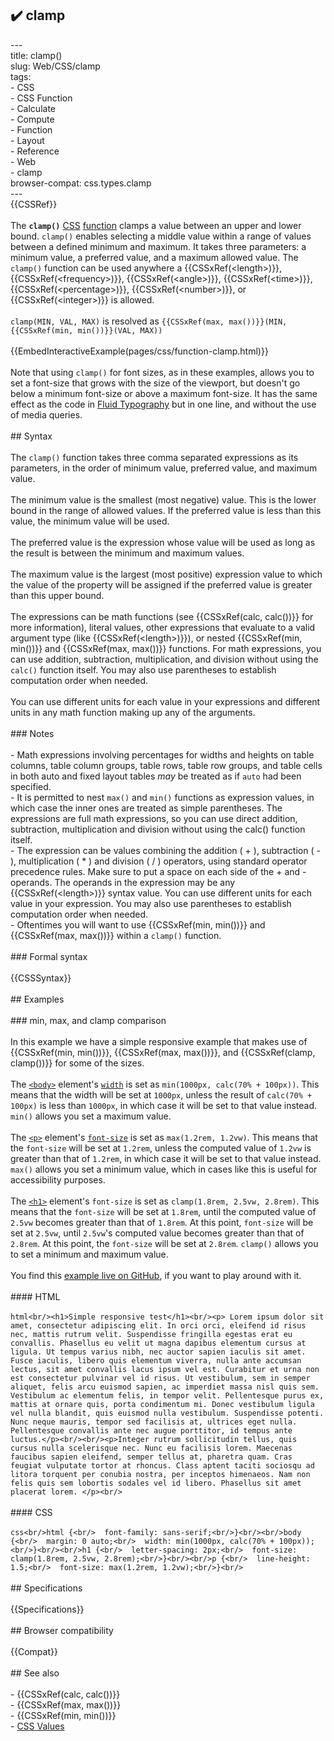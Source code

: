 ## ✔️ clamp 
 ---<br/>title: clamp()<br/>slug: Web/CSS/clamp<br/>tags:<br/>  - CSS<br/>  - CSS Function<br/>  - Calculate<br/>  - Compute<br/>  - Function<br/>  - Layout<br/>  - Reference<br/>  - Web<br/>  - clamp<br/>browser-compat: css.types.clamp<br/>---<br/>{{CSSRef}}<br/><br/>The **`clamp()`** [CSS](/en-US/docs/Web/CSS) [function](/en-US/docs/Web/CSS/CSS_Functions) clamps a value between an upper and lower bound. `clamp()` enables selecting a middle value within a range of values between a defined minimum and maximum. It takes three parameters: a minimum value, a preferred value, and a maximum allowed value. The `clamp()` function can be used anywhere a {{CSSxRef(&lt;length&gt;)}}, {{CSSxRef(&lt;frequency&gt;)}}, {{CSSxRef(&lt;angle&gt;)}}, {{CSSxRef(&lt;time&gt;)}}, {{CSSxRef(&lt;percentage&gt;)}}, {{CSSxRef(&lt;number&gt;)}}, or {{CSSxRef(&lt;integer&gt;)}} is allowed.<br/><br/>`clamp(MIN, VAL, MAX)` is resolved as `{{CSSxRef(max, max())}}(MIN, {{CSSxRef(min, min())}}(VAL, MAX))`<br/><br/>{{EmbedInteractiveExample(pages/css/function-clamp.html)}}<br/><br/>Note that using `clamp()` for font sizes, as in these examples, allows you to set a font-size that grows with the size of the viewport, but doesn't go below a minimum font-size or above a maximum font-size. It has the same effect as the code in [Fluid Typography](https://css-tricks.com/snippets/css/fluid-typography/) but in one line, and without the use of media queries.<br/><br/>## Syntax<br/><br/>The `clamp()` function takes three comma separated expressions as its parameters, in the order of minimum value, preferred value, and maximum value.<br/><br/>The minimum value is the smallest (most negative) value. This is the lower bound in the range of allowed values. If the preferred value is less than this value, the minimum value will be used.<br/><br/>The preferred value is the expression whose value will be used as long as the result is between the minimum and maximum values.<br/><br/>The maximum value is the largest (most positive) expression value to which the value of the property will be assigned if the preferred value is greater than this upper bound.<br/><br/>The expressions can be math functions (see {{CSSxRef(calc, calc())}} for more information), literal values, other expressions that evaluate to a valid argument type (like {{CSSxRef(&lt;length&gt;)}}), or nested {{CSSxRef(min, min())}} and {{CSSxRef(max, max())}} functions. For math expressions, you can use addition, subtraction, multiplication, and division without using the `calc()` function itself. You may also use parentheses to establish computation order when needed.<br/><br/>You can use different units for each value in your expressions and different units in any math function making up any of the arguments.<br/><br/>### Notes<br/><br/>- Math expressions involving percentages for widths and heights on table columns, table column groups, table rows, table row groups, and table cells in both auto and fixed layout tables _may_ be treated as if `auto` had been specified.<br/>- It is permitted to nest `max()` and `min()` functions as expression values, in which case the inner ones are treated as simple parentheses. The expressions are full math expressions, so you can use direct addition, subtraction, multiplication and division without using the calc() function itself.<br/>- The expression can be values combining the addition ( + ), subtraction ( - ), multiplication ( \* ) and division ( / ) operators, using standard operator precedence rules. Make sure to put a space on each side of the + and - operands. The operands in the expression may be any {{CSSxRef(&lt;length&gt;)}} syntax value. You can use different units for each value in your expression. You may also use parentheses to establish computation order when needed.<br/>- Oftentimes you will want to use {{CSSxRef(min, min())}} and {{CSSxRef(max, max())}} within a `clamp()` function.<br/><br/>### Formal syntax<br/><br/>{{CSSSyntax}}<br/><br/>## Examples<br/><br/>### min, max, and clamp comparison<br/><br/>In this example we have a simple responsive example that makes use of {{CSSxRef(min, min())}}, {{CSSxRef(max, max())}}, and {{CSSxRef(clamp, clamp())}} for some of the sizes.<br/><br/>The [`<body>`](/en-US/docs/Web/HTML/Element/body) element's [`width`](/en-US/docs/Web/CSS/width) is set as `min(1000px, calc(70% + 100px))`. This means that the width will be set at `1000px`, unless the result of `calc(70% + 100px)` is less than `1000px`, in which case it will be set to that value instead. `min()` allows you set a maximum value.<br/><br/>The [`<p>`](/en-US/docs/Web/HTML/Element/p) element's [`font-size`](/en-US/docs/Web/CSS/font-size) is set as `max(1.2rem, 1.2vw)`. This means that the `font-size` will be set at `1.2rem`, unless the computed value of `1.2vw` is greater than that of `1.2rem`, in which case it will be set to that value instead. `max()` allows you set a minimum value, which in cases like this is useful for accessibility purposes.<br/><br/>The [`<h1>`](/en-US/docs/Web/HTML/Element/Heading_Elements) element's `font-size` is set as `clamp(1.8rem, 2.5vw, 2.8rem)`. This means that the `font-size` will be set at `1.8rem`, until the computed value of `2.5vw` becomes greater than that of `1.8rem`. At this point, `font-size` will be set at `2.5vw`, until `2.5vw`'s computed value becomes greater than that of `2.8rem`. At this point, the `font-size` will be set at `2.8rem`. `clamp()` allows you to set a minimum and maximum value.<br/><br/>You find this [example live on GitHub](https://mdn.github.io/css-examples/min-max-clamp/), if you want to play around with it.<br/><br/>#### HTML<br/><br/>```html<br/><h1>Simple responsive test</h1><br/><p> Lorem ipsum dolor sit amet, consectetur adipiscing elit. In orci orci, eleifend id risus nec, mattis rutrum velit. Suspendisse fringilla egestas erat eu convallis. Phasellus eu velit ut magna dapibus elementum cursus at ligula. Ut tempus varius nibh, nec auctor sapien iaculis sit amet. Fusce iaculis, libero quis elementum viverra, nulla ante accumsan lectus, sit amet convallis lacus ipsum vel est. Curabitur et urna non est consectetur pulvinar vel id risus. Ut vestibulum, sem in semper aliquet, felis arcu euismod sapien, ac imperdiet massa nisl quis sem. Vestibulum ac elementum felis, in tempor velit. Pellentesque purus ex, mattis at ornare quis, porta condimentum mi. Donec vestibulum ligula vel nulla blandit, quis euismod nulla vestibulum. Suspendisse potenti. Nunc neque mauris, tempor sed facilisis at, ultrices eget nulla. Pellentesque convallis ante nec augue porttitor, id tempus ante luctus.</p><br/><br/><p>Integer rutrum sollicitudin tellus, quis cursus nulla scelerisque nec. Nunc eu facilisis lorem. Maecenas faucibus sapien eleifend, semper tellus at, pharetra quam. Cras feugiat vulputate tortor at rhoncus. Class aptent taciti sociosqu ad litora torquent per conubia nostra, per inceptos himenaeos. Nam non felis quis sem lobortis sodales vel id libero. Phasellus sit amet placerat lorem. </p><br/>```<br/><br/>#### CSS<br/><br/>```css<br/>html {<br/>  font-family: sans-serif;<br/>}<br/><br/>body {<br/>  margin: 0 auto;<br/>  width: min(1000px, calc(70% + 100px));<br/>}<br/><br/>h1 {<br/>  letter-spacing: 2px;<br/>  font-size: clamp(1.8rem, 2.5vw, 2.8rem);<br/>}<br/><br/>p {<br/>  line-height: 1.5;<br/>  font-size: max(1.2rem, 1.2vw);<br/>}<br/>```<br/><br/>## Specifications<br/><br/>{{Specifications}}<br/><br/>## Browser compatibility<br/><br/>{{Compat}}<br/><br/>## See also<br/><br/>- {{CSSxRef(calc, calc())}}<br/>- {{CSSxRef(max, max())}}<br/>- {{CSSxRef(min, min())}}<br/>- [CSS Values](/en-US/docs/Learn/CSS/Building_blocks/Values_and_units)<br/>